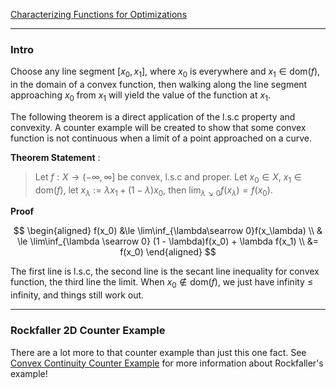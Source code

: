 [Characterizing Functions for Optimizations](../Background/Characterizing%20Functions%20for%20Optimizations.md)

---
### **Intro**

Choose any line segment $[x_0, x_1]$, where $x_0$ is everywhere and $x_1 \in \text{dom}(f)$, in the domain of a convex function, then walking along the line segment approaching $x_0$ from $x_1$ will yield the value of the function at $x_1$. 

The following theorem is a direct application of the l.s.c property and convexity. A counter example will be created to show that some convex function is not continuous when a limit of a point approached on a curve. 

**Theorem Statement** : 

> Let $f:X\rightarrow (-\infty, \infty]$ be convex, l.s.c and proper. Let $x_0 \in X$, $x_1 \in \text{dom}(f)$, let $x_\lambda:= \lambda x_1 + (1 - \lambda)x_0$, then $\lim_{\lambda\searrow 0} f(x_\lambda) = f(x_0)$. 

**Proof**

$$
\begin{aligned}
    f(x_0) &\le \lim\inf_{\lambda\searrow 0}f(x_\lambda)
    \\
    & \le \lim\inf_{\lambda \searrow 0} (1 - \lambda)f(x_0) + \lambda f(x_1)
    \\
    &= f(x_0)
\end{aligned}
$$

The first line is l.s.c, the second line is the secant line inequality for convex function, the third line the limit. When $x_0 \not\in \text{dom}(f)$, we just have infinity $\le$ infinity, and things still work out. 



---
### **Rockfaller 2D Counter Example**

There are a lot more to that counter example than just this one fact. See [Convex Continuity Counter Example](../Convex%20Continuity%20Counter%20Example.md) for more information about Rockfaller's example! 


